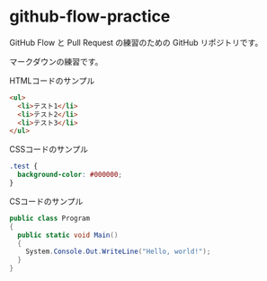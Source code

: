 # github-flow-practice

GitHub Flow と Pull Request の練習のための GitHub リポジトリです。

マークダウンの練習です。

HTMLコードのサンプル
```html
<ul>
  <li>テスト1</li>
  <li>テスト2</li>
  <li>テスト3</li>
</ul>
```

CSSコードのサンプル
```css
.test {
  background-color: #000000;
}
```

CSコードのサンプル
```cs
public class Program
{
  public static void Main()
  {
    System.Console.Out.WriteLine("Hello, world!");
  }
}
```
